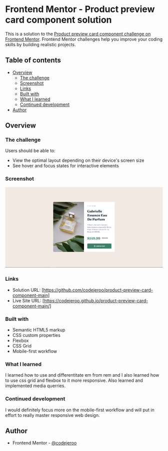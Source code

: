 # Frontend Mentor - Product preview card component solution

This is a solution to the [Product preview card component challenge on Frontend Mentor](https://www.frontendmentor.io/challenges/product-preview-card-component-GO7UmttRfa). Frontend Mentor challenges help you improve your coding skills by building realistic projects. 

## Table of contents

- [Overview](#overview)
  - [The challenge](#the-challenge)
  - [Screenshot](#screenshot)
  - [Links](#links)
  - [Built with](#built-with)
  - [What I learned](#what-i-learned)
  - [Continued development](#continued-development)
- [Author](#author)

## Overview

### The challenge

Users should be able to:

- View the optimal layout depending on their device's screen size
- See hover and focus states for interactive elements

### Screenshot

![](./screenshot.jpg)

### Links

- Solution URL: [https://github.com/codejeroo/product-preview-card-component-main]
- Live Site URL: [https://codejeroo.github.io/product-preview-card-component-main/]

### Built with

- Semantic HTML5 markup
- CSS custom properties
- Flexbox
- CSS Grid
- Mobile-first workflow

### What I learned

I learned how to use and differentitate em from rem and I also learned how to use css grid and flexbox to it more responsive. Also learned and implemented media querries. 

### Continued development
I would definitely focus more on the mobile-first workflow and will put in effort to really master responsive web design.

## Author
- Frontend Mentor - [@codejeroo](https://www.frontendmentor.io/profile/codejeroo)
